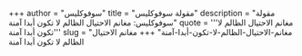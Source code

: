 +++
author = "سوفوكليس"
title = "مقولة سوفوكليس"
description = "مقولة سوفوكليس: مغانم الاحتيال الظالم لا تكون أبدا آمنة"
quote = '''مغانم الاحتيال الظالم لا تكون أبدا آمنة'''
slug = "مغانم-الاحتيال-الظالم-لا-تكون-أبدا-آمنة"
+++
مغانم الاحتيال الظالم لا تكون أبدا آمنة
